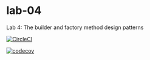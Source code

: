 # lab-04
Lab 4: The builder and factory method design patterns

[![CircleCI](https://dl.circleci.com/status-badge/img/gh/RakanSalama/lab-04/tree/main.svg?style=svg)](https://dl.circleci.com/status-badge/redirect/gh/RakanSalama/lab-04/tree/main)

[![codecov](https://codecov.io/gh/RakanSalama/lab-04/branch/main/graph/badge.svg?token=JYzWNisjDY)](https://codecov.io/gh/RakanSalama/lab-04)
